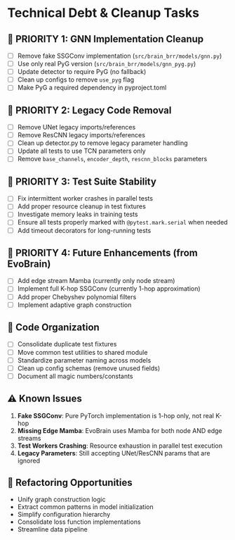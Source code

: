 # Technical Debt & Cleanup Tasks

## 🧹 PRIORITY 1: GNN Implementation Cleanup
- [ ] Remove fake SSGConv implementation (`src/brain_brr/models/gnn.py`)
- [ ] Use only real PyG version (`src/brain_brr/models/gnn_pyg.py`)
- [ ] Update detector to require PyG (no fallback)
- [ ] Clean up configs to remove `use_pyg` flag
- [ ] Make PyG a required dependency in pyproject.toml

## 🧹 PRIORITY 2: Legacy Code Removal
- [ ] Remove UNet legacy imports/references
- [ ] Remove ResCNN legacy imports/references
- [ ] Clean up detector.py to remove legacy parameter handling
- [ ] Update all tests to use TCN parameters only
- [ ] Remove `base_channels`, `encoder_depth`, `rescnn_blocks` parameters

## 🧹 PRIORITY 3: Test Suite Stability
- [ ] Fix intermittent worker crashes in parallel tests
- [ ] Add proper resource cleanup in test fixtures
- [ ] Investigate memory leaks in training tests
- [ ] Ensure all tests properly marked with `@pytest.mark.serial` when needed
- [ ] Add timeout decorators for long-running tests

## 🧹 PRIORITY 4: Future Enhancements (from EvoBrain)
- [ ] Add edge stream Mamba (currently only node stream)
- [ ] Implement full K-hop SSGConv (currently 1-hop approximation)
- [ ] Add proper Chebyshev polynomial filters
- [ ] Implement adaptive graph construction

## 📝 Code Organization
- [ ] Consolidate duplicate test fixtures
- [ ] Move common test utilities to shared module
- [ ] Standardize parameter naming across models
- [ ] Clean up config schemas (remove unused fields)
- [ ] Document all magic numbers/constants

## ⚠️ Known Issues
1. **Fake SSGConv**: Pure PyTorch implementation is 1-hop only, not real K-hop
2. **Missing Edge Mamba**: EvoBrain uses Mamba for both node AND edge streams
3. **Test Workers Crashing**: Resource exhaustion in parallel test execution
4. **Legacy Parameters**: Still accepting UNet/ResCNN params that are ignored

## 🔧 Refactoring Opportunities
- Unify graph construction logic
- Extract common patterns in model initialization
- Simplify configuration hierarchy
- Consolidate loss function implementations
- Streamline data pipeline